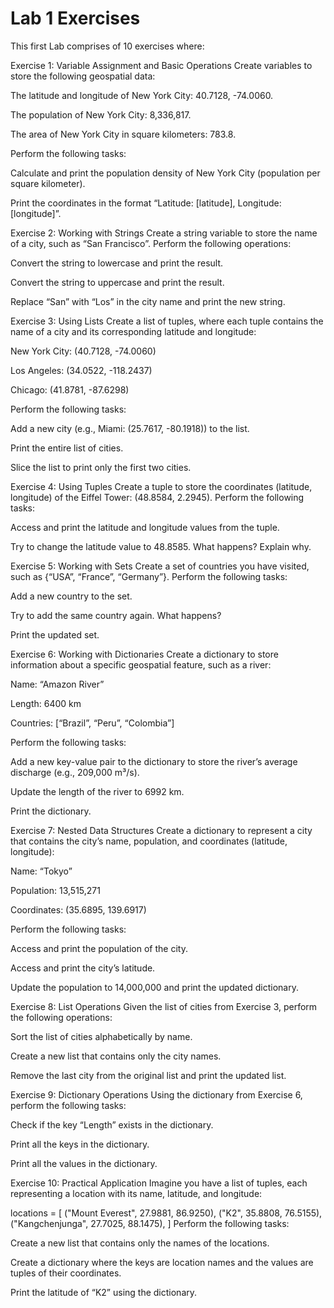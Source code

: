 # Lab 1 Exercises

This first Lab comprises of 10 exercises where:

Exercise 1: Variable Assignment and Basic Operations
Create variables to store the following geospatial data:

The latitude and longitude of New York City: 40.7128, -74.0060.

The population of New York City: 8,336,817.

The area of New York City in square kilometers: 783.8.

Perform the following tasks:

Calculate and print the population density of New York City (population per square kilometer).

Print the coordinates in the format “Latitude: [latitude], Longitude: [longitude]”.

Exercise 2: Working with Strings
Create a string variable to store the name of a city, such as “San Francisco”. Perform the following operations:

Convert the string to lowercase and print the result.

Convert the string to uppercase and print the result.

Replace “San” with “Los” in the city name and print the new string.

Exercise 3: Using Lists
Create a list of tuples, where each tuple contains the name of a city and its corresponding latitude and longitude:

New York City: (40.7128, -74.0060)

Los Angeles: (34.0522, -118.2437)

Chicago: (41.8781, -87.6298)

Perform the following tasks:

Add a new city (e.g., Miami: (25.7617, -80.1918)) to the list.

Print the entire list of cities.

Slice the list to print only the first two cities.

Exercise 4: Using Tuples
Create a tuple to store the coordinates (latitude, longitude) of the Eiffel Tower: (48.8584, 2.2945). Perform the following tasks:

Access and print the latitude and longitude values from the tuple.

Try to change the latitude value to 48.8585. What happens? Explain why.

Exercise 5: Working with Sets
Create a set of countries you have visited, such as {“USA”, “France”, “Germany”}. Perform the following tasks:

Add a new country to the set.

Try to add the same country again. What happens?

Print the updated set.

Exercise 6: Working with Dictionaries
Create a dictionary to store information about a specific geospatial feature, such as a river:

Name: “Amazon River”

Length: 6400 km

Countries: [“Brazil”, “Peru”, “Colombia”]

Perform the following tasks:

Add a new key-value pair to the dictionary to store the river’s average discharge (e.g., 209,000 m³/s).

Update the length of the river to 6992 km.

Print the dictionary.

Exercise 7: Nested Data Structures
Create a dictionary to represent a city that contains the city’s name, population, and coordinates (latitude, longitude):

Name: “Tokyo”

Population: 13,515,271

Coordinates: (35.6895, 139.6917)

Perform the following tasks:

Access and print the population of the city.

Access and print the city’s latitude.

Update the population to 14,000,000 and print the updated dictionary.

Exercise 8: List Operations
Given the list of cities from Exercise 3, perform the following operations:

Sort the list of cities alphabetically by name.

Create a new list that contains only the city names.

Remove the last city from the original list and print the updated list.

Exercise 9: Dictionary Operations
Using the dictionary from Exercise 6, perform the following tasks:

Check if the key “Length” exists in the dictionary.

Print all the keys in the dictionary.

Print all the values in the dictionary.

Exercise 10: Practical Application
Imagine you have a list of tuples, each representing a location with its name, latitude, and longitude:

locations = [
    ("Mount Everest", 27.9881, 86.9250),
    ("K2", 35.8808, 76.5155),
    ("Kangchenjunga", 27.7025, 88.1475),
]
Perform the following tasks:

Create a new list that contains only the names of the locations.

Create a dictionary where the keys are location names and the values are tuples of their coordinates.

Print the latitude of “K2” using the dictionary.